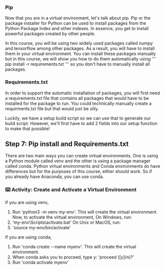 ### Pip

Now that you are in a virtual environment, let's talk about pip. Pip or the package installer for Python can be used to install packages from the Python Package Index and other indexes. In essence, you get to install powerful packages created by other people.

In this course, you will be using two widely used packages called numpy and tensorflow among other packages. As a result, you will have to install them in your virtual environment. You can install these packages manually but in this course, we will show you how to do them automatically using 
'''
pip install -r requirements.txt
'''
so you don't have to manually install all packages.

### Requirements.txt

In order to support the automatic installation of packages, you will first need a requirements.txt file that contains all packages that would have to be installed for the package to run. You could technically manually create a requirments.txt file but that would just be silly.

Luckily, we have a setup build script so we can use that to generate our build script. However, we'll first have to add 2 fields into our setup function to make that possible!

## Step 7: Pip install and Requirements.txt

There are two main ways you can create virtual environments. One is using a Python module called venv and the other is using a package manager called conda. Python virtual environments and Conda environments do have differences but for the purposes of this course, either should work. So if you already have Anaconda, you can use conda.

### :keyboard: Activity: Create and Activate a Virtual Environment

If you are using venv,
1. Run 'python3 -m venv my-env'. This will create the virtual environment.
Now, to activate the virtual environment,
On Windows, run:
2. 'my-env\Scripts\activate.bat'
On Unix or MacOS, run:
2. 'source my-env/bin/activate'

If you are using conda,
1. Run 'conda create --name myenv'. This will create the virtual environment.
2. When conda asks you to proceed, type y: 'proceed ([y]/n)?'
3. Run 'conda activate myenv'